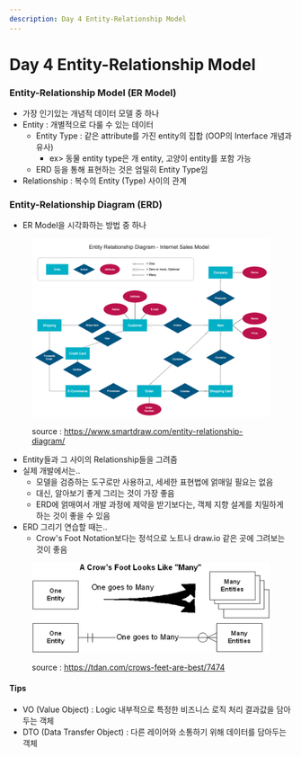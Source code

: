 ```yaml
---
description: Day 4 Entity-Relationship Model
---
```


# Day 4 Entity-Relationship Model

### Entity-Relationship Model (ER Model)

* 가장 인기있는 개념적 데이터 모델 중 하나
* Entity : 개별적으로 다룰 수 있는 데이터
  * Entity Type : 같은 attribute를 가진 entity의 집합 (OOP의 Interface 개념과 유사)
    * ex> 동물 entity type은 개 entity, 고양이 entity를 포함 가능
  * ERD 등을 통해 표현하는 것은 엄밀히 Entity Type임
* Relationship : 복수의 Entity (Type) 사이의 관계

### Entity-Relationship Diagram (ERD)

* ER Model을 시각화하는 방법 중 하나

<figure><img src="../.gitbook/assets/internet-sales-model.png" alt=""><figcaption><p>source : <a href="https://www.smartdraw.com/entity-relationship-diagram/">https://www.smartdraw.com/entity-relationship-diagram/</a></p></figcaption></figure>

* Entity들과 그 사이의 Relationship들을 그려줌
* 실제 개발에서는..
  * 모델을 검증하는 도구로만 사용하고, 세세한 표현법에 얽매일 필요는 없음
  * 대신, 알아보기 좋게 그리는 것이 가장 좋음
  * ERD에 얽매여서 개발 과정에 제약을 받기보다는, 객체 지향 설계를 치밀하게 하는 것이 좋을 수 있음
* ERD 그리기 연습할 때는..
  * Crow's Foot Notation보다는 정석으로 노트나 draw.io 같은 곳에 그려보는 것이 좋음

<figure><img src="../.gitbook/assets/stewart06012008_2 (1).gif" alt=""><figcaption><p>source : <a href="https://tdan.com/crows-feet-are-best/7474">https://tdan.com/crows-feet-are-best/7474</a></p></figcaption></figure>

#### Tips

* VO (Value Object) : Logic 내부적으로 특정한 비즈니스 로직 처리 결과값을 담아두는 객체
* DTO (Data Transfer Object) : 다른 레이어와 소통하기 위해 데이터를 담아두는 객체
